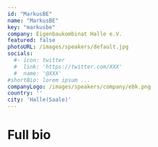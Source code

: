 ```yaml
---
id: "MarkusBE"
name: "MarkusBE"
key: "markusbe"
company: Eigenbaukombinat Halle e.V.
featured: false
photoURL: /images/speakers/default.jpg
socials:
  #- icon: twitter
  #  link: 'https://twitter.com/XXX'
  #  name: '@XXX'
#shortBio: lorem ipsum ...
companyLogo: /images/speakers/company/ebk.png
country: ''
city: 'Halle(Saale)'
---
```


# Full bio
